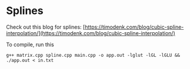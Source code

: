 # Splines
Check out this blog for splines: [https://timodenk.com/blog/cubic-spline-interpolation/](https://timodenk.com/blog/cubic-spline-interpolation/)

To compile, run this

```
g++ matrix.cpp spline.cpp main.cpp -o app.out -lglut -lGL -lGLU && ./app.out < in.txt
```